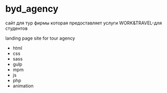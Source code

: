 # byd_agency
сайт для тур фирмы которая предоставляет услуги WORK&TRAVEL-для студентов

landing page site for tour agency

  - html
  - css
  - sass
  - gulp
  - mpm
  - js
  - php
  - animation
